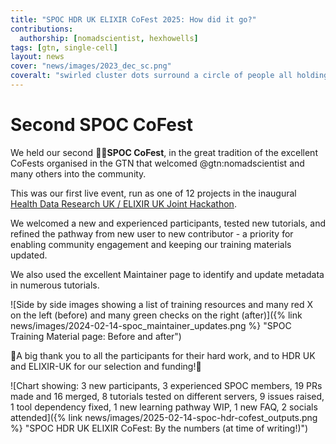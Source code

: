 ```yaml
---
title: "SPOC HDR UK ELIXIR CoFest 2025: How did it go?"
contributions:
  authorship: [nomadscientist, hexhowells]
tags: [gtn, single-cell]
layout: news
cover: "news/images/2023_dec_sc.png"
coveralt: "swirled cluster dots surround a circle of people all holding hands, looking towards the bright center (future)"
---
```


# Second SPOC CoFest

We held our second **🖖🏾SPOC CoFest**, in the great tradition of the excellent CoFests organised in the GTN that welcomed @gtn:nomadscientist and many others into the community.

This was our first live event, run as one of 12 projects in the inaugural [Health Data Research UK / ELIXIR UK Joint Hackathon](https://www.hdruk.ac.uk/research/research-data-infrastructure/hdr-uk-and-elixir-uk-hackathon/).

We welcomed a new and experienced participants, tested new tutorials, and refined the pathway from new user to new contributor - a priority for enabling community engagement and keeping our training materials updated.

We also used the excellent Maintainer page to identify and update metadata in numerous tutorials.

![Side by side images showing a list of training resources and many red X on the left (before) and many green checks on the right (after)]({% link news/images/2024-02-14-spoc_maintainer_updates.png %} "SPOC Training Material page: Before and after")

🎉A big thank you to all the participants for their hard work, and to HDR UK and ELIXIR-UK for our selection and funding!🎉

![Chart showing: 3 new participants, 3 experienced SPOC members, 19 PRs made and 16 merged, 8 tutorials tested on different servers, 9 issues raised, 1 tool dependency fixed, 1 new learning pathway WIP, 1 new FAQ, 2 socials attended]({% link news/images/2025-02-14-spoc-hdr-cofest_outputs.png %} "SPOC HDR UK ELIXIR CoFest: By the numbers (at time of writing!)")
